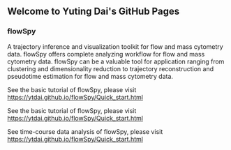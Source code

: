 
## Welcome to Yuting Dai's GitHub Pages

### flowSpy

A trajectory inference and visualization toolkit for flow and mass cytometry data. flowSpy offers complete analyzing workflow for flow and mass cytometry data. flowSpy can be a valuable tool for application ranging from clustering and dimensionality reduction to trajectory reconstruction and pseudotime estimation for flow and mass cytometry data.

See the basic tutorial of flowSpy, please visit https://ytdai.github.io/flowSpy/Quick_start.html

See the basic tutorial of flowSpy, please visit https://ytdai.github.io/flowSpy/Quick_start.html

See time-course data analysis of flowSpy, please visit https://ytdai.github.io/flowSpy/Quick_start.html
